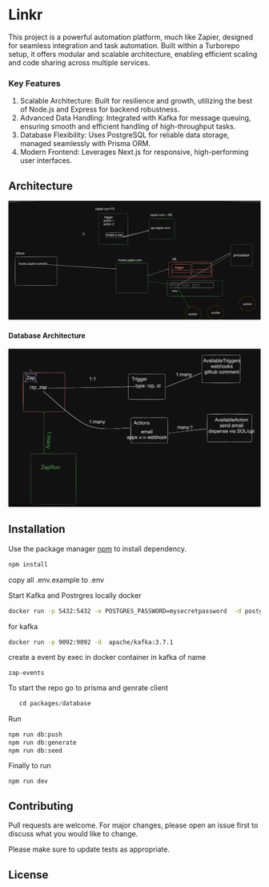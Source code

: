 # <div> Linkr <div>
This project is a powerful automation platform, much like Zapier, designed for seamless integration and task automation. Built within a Turborepo setup, it offers modular and scalable architecture, enabling efficient scaling and code sharing across multiple services.


### Key Features
1. Scalable Architecture: Built for resilience and growth, utilizing the best of Node.js and Express for backend robustness.
2. Advanced Data Handling: Integrated with Kafka for message queuing, ensuring smooth and efficient handling of high-throughput tasks.
3. Database Flexibility: Uses PostgreSQL for reliable data storage, managed seamlessly with Prisma ORM.
4. Modern Frontend: Leverages Next.js for responsive, high-performing user interfaces.

## Architecture
![Alt text](./images/1.png)

#### Database Architecture
![Alt text](./images/2.png)



## Installation

Use the package manager [npm](https://www.npmjs.com/) to install dependency.

```bash
npm install
```

copy all .env.example to .env

Start Kafka and Postrgres locally docker

```bash
docker run -p 5432:5432 -e POSTGRES_PASSWORD=mysecretpassword  -d postgres
```
for kafka 

```bash
docker run -p 9092:9092 -d  apache/kafka:3.7.1  
```
create a event by exec in docker container in kafka of name  
```
zap-events
```

To start the repo go to prisma and genrate client 
```javascript
   cd packages/database 
```
Run 
```
npm run db:push
npm run db:generate
npm run db:seed
```
Finally to run 
```
npm run dev
```


## Contributing

Pull requests are welcome. For major changes, please open an issue first
to discuss what you would like to change.

Please make sure to update tests as appropriate.

## License

